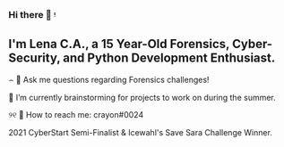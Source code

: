 ### Hi there 📩 ᵎ 
## I'm Lena C.A., a 15 Year-Old Forensics, Cyber-Security, and Python Development Enthusiast.



⌢ 💬 Ask me questions regarding Forensics challenges!

🔭 I’m currently brainstorming for projects to work on during the summer.

୨୧ 📮 How to reach me: crayon#0024

2021 CyberStart Semi-Finalist & Icewahl's Save Sara Challenge Winner.
